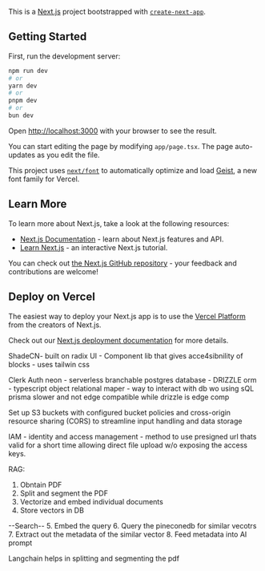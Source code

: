 This is a [Next.js](https://nextjs.org) project bootstrapped with [`create-next-app`](https://nextjs.org/docs/app/api-reference/cli/create-next-app).

## Getting Started

First, run the development server:

```bash
npm run dev
# or
yarn dev
# or
pnpm dev
# or
bun dev
```

Open [http://localhost:3000](http://localhost:3000) with your browser to see the result.

You can start editing the page by modifying `app/page.tsx`. The page auto-updates as you edit the file.

This project uses [`next/font`](https://nextjs.org/docs/app/building-your-application/optimizing/fonts) to automatically optimize and load [Geist](https://vercel.com/font), a new font family for Vercel.

## Learn More

To learn more about Next.js, take a look at the following resources:

- [Next.js Documentation](https://nextjs.org/docs) - learn about Next.js features and API.
- [Learn Next.js](https://nextjs.org/learn) - an interactive Next.js tutorial.

You can check out [the Next.js GitHub repository](https://github.com/vercel/next.js) - your feedback and contributions are welcome!

## Deploy on Vercel

The easiest way to deploy your Next.js app is to use the [Vercel Platform](https://vercel.com/new?utm_medium=default-template&filter=next.js&utm_source=create-next-app&utm_campaign=create-next-app-readme) from the creators of Next.js.

Check out our [Next.js deployment documentation](https://nextjs.org/docs/app/building-your-application/deploying) for more details.

ShadeCN- built on radix UI - Component lib that gives acce4sibnility of blocks - uses tailwin css

Clerk Auth
neon - serverless branchable postgres database -
DRIZZLE orm - typescript object relational maper - way to interact with db wo using sQL
prisma slower and not edge compatible while drizzle is edge comp

Set up S3 buckets with configured bucket policies and cross-origin resource sharing (CORS) to streamline input handling and data storage

IAM - identity and access management - method to use presigned url thats valid for a short time allowing direct file upload w/o exposing the access keys.

RAG:

1. Obntain PDF
2. Split and segment the PDF
3. Vectorize and embed individual documents
4. Store vectors in DB

--Search-- 5. Embed the query 6. Query the pineconedb for similar vecotrs 7. Extract out the metadata of the similar vector 8. Feed metadata into AI prompt

Langchain helps in splitting and segmenting the pdf
